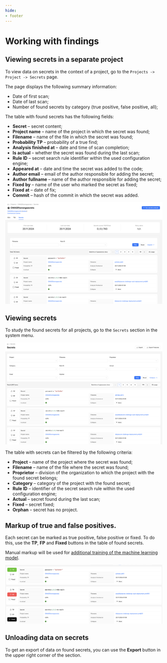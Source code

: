 ```yaml
---
hide:
- footer
---
```

# Working with findings

## Viewing secrets in a separate project

To view data on secrets in the context of a project, go to the `Projects -> Project -> Secrets` page.

The page displays the following summary information:

- Date of first scan;
- Date of last scan;
- Number of found secrets by category (true positive, false positive, all);

The table with found secrets has the following fields:

- **Secret** – secret content;
- **Project name** – name of the project in which the secret was found;
- **Filename** – name of the file in which the secret was found;
- **Probability TP** – probability of a true find;
- **Analysis finished at** – date and time of scan completion;
- **Is actual** – whether the secret was found during the last scan;
- **Rule ID** – secret search rule identifier within the used configuration engine;
- **Appeared at** – date and time the secret was added to the code;
- **Author email** – email of the author responsible for adding the secret;
- **Author fullname** – name of the author responsible for adding the secret;
- **Fixed by** – name of the user who marked the secret as fixed;
- **Fixed at** – date of fix;
- **Commit** – hash of the commit in which the secret was added.

![Findings in a project](/assets/img/secrets/findings-project.png)

## Viewing secrets

To study the found secrets for all projects, go to the `Secrets` section in the system menu.

![Findings in all projects](/assets/img/secrets/findings-all.png)

The table with secrets can be filtered by the following criteria:

- **Project** – name of the project where the secret was found;
- **Filename** – name of the file where the secret was found;
- **Proprietor** – division of the organization to which the project with the found secret belongs;
- **Category** – category of the project with the found secret;
- **Rule ID** – identifier of the secret search rule within the used configuration engine;
- **Actual** – secret found during the last scan;
- **Fixed** – secret fixed;
- **Orphan** – secret has no project.

## Markup of true and false positives.

Each secret can be marked as true positive, false positive or fixed. To do this, use the **TP**, **FP** and **Fixed** buttons in the table of found secrets.

Manual markup will be used for [additional training of the machine learning model](/secrets/secrets-model).

![Markup of secrets](/assets/img/secrets/secrets-markup.png)

## Unloading data on secrets

To get an export of data on found secrets, you can use the **Export** button in the upper right corner of the section.
